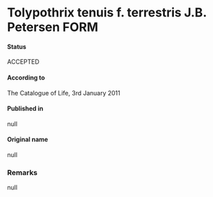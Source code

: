# Tolypothrix tenuis f. terrestris J.B. Petersen FORM

#### Status
ACCEPTED

#### According to
The Catalogue of Life, 3rd January 2011

#### Published in
null

#### Original name
null

### Remarks
null
